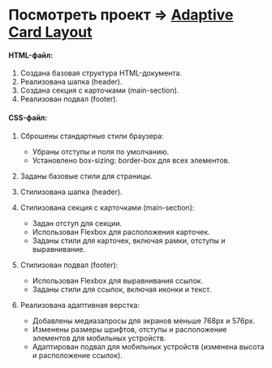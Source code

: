 # Посмотреть проект => [Adaptive Card Layout](https://sheensheella.github.io/HTML-and-CSS-layout/)

#### HTML-файл:

1. Создана базовая структура HTML-документа.
2. Реализована шапка (header).
3. Создана секция с карточками (main-section).
4. Реализован подвал (footer).

#### CSS-файл:

1. Сброшены стандартные стили браузера:
   * Убраны отступы и поля по умолчанию.
   * Установлено box-sizing: border-box для всех элементов.

2. Заданы базовые стили для страницы.
3. Стилизована шапка (header).
4. Стилизована секция с карточками (main-section):
   * Задан отступ для секции.
   * Использован Flexbox для расположения карточек.
   * Заданы стили для карточек, включая рамки, отступы и выравнивание.
5. Стилизован подвал (footer):
   * Использован Flexbox для выравнивания ссылок.
   * Заданы стили для ссылок, включая иконки и текст.
6. Реализована адаптивная верстка:
   * Добавлены медиазапросы для экранов меньше 768px и 576px.
   * Изменены размеры шрифтов, отступы и расположение элементов для мобильных устройств.
   * Адаптирован подвал для мобильных устройств (изменена высота и расположение ссылок).
